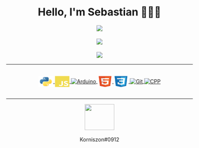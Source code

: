 <div align="center">
  <h1>Hello, I'm Sebastian 👋👋👋</h1>
</div>

<div align="center">
  <a href="https://github.com/Korniszonn">
  <img height="180em" src="https://github-readme-stats.vercel.app/api?username=Korniszonn&show_icons=true&bg_color=linear-gradient,020024,090979&border_color=000000&include_all_commits=true&count_private=true"/><br/><br/>
  <img height="180em" src="https://github-readme-stats.vercel.app/api/top-langs/?username=Korniszonn&layout=compact&langs_count=7&bg_color=linear-gradient,020024,090979&border_color=000000"/><br/><br/>
  <img height="180em" src="https://github-readme-stats.vercel.app/api/wakatime?username=Sebastian&&show_icons=true&bg_color=linear-gradient,020024,090979&border_color=000000&custom_title=WakaTime%20stats%20for%20last%20week"/>
</div><hr/>
  
<div align="center" style="display: inline_block"><br>
  <img align="center" alt="Python" height="30" width="40" src="https://raw.githubusercontent.com/devicons/devicon/master/icons/python/python-original.svg">
  <img align="center" alt="JS" height="30" width="40" src="https://raw.githubusercontent.com/devicons/devicon/master/icons/javascript/javascript-plain.svg">
  <img align="center" alt="Arduino" height="30" width="40" src="https://cdn.worldvectorlogo.com/logos/arduino-1.svg">
  <img align="center" alt="HTML" height="30" width="40" src="https://raw.githubusercontent.com/devicons/devicon/master/icons/html5/html5-original.svg">
  <img align="center" alt="CSS" height="30" width="40" src="https://raw.githubusercontent.com/devicons/devicon/master/icons/css3/css3-original.svg">
  <img align="center" alt="Git" height="30" width="40" src="https://www.vectorlogo.zone/logos/git-scm/git-scm-icon.svg">
  <img align="center" alt="CPP" height="30" width="40" src="https://cdn.worldvectorlogo.com/logos/c.svg">
</div><br/><hr/>

<p align="center">
  <a href="https://discord.com/users/616327755105042453">
    <img src="https://cdn.jsdelivr.net/npm/simple-icons@3.0.1/icons/discord.svg" height="70" width="80">
  </a
</p>
    
<p align="center">
  Korniszon#0912
</p>
